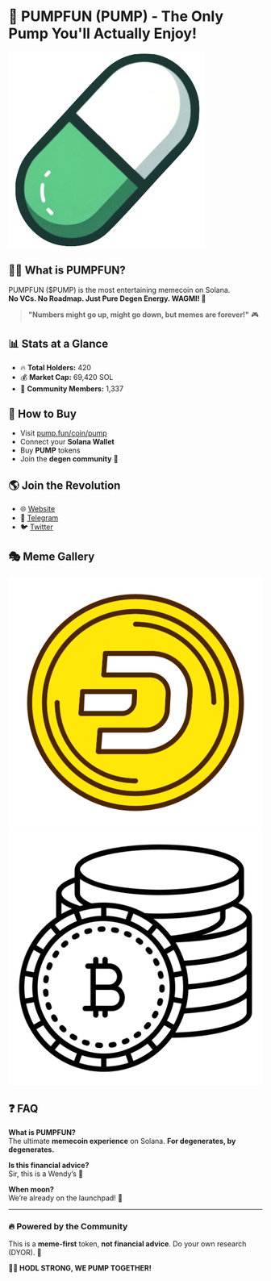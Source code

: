 # 🚀 PUMPFUN (PUMP) - The Only Pump You'll Actually Enjoy!

![PumpFun Banner](Pump_fun_logo.png)

## 🧑‍🚀 What is PUMPFUN?
PUMPFUN ($PUMP) is the most entertaining memecoin on Solana.  
**No VCs. No Roadmap. Just Pure Degen Energy. WAGMI! 💎**  

> **"Numbers might go up, might go down, but memes are forever!"** 🎮

## 📊 Stats at a Glance
- 🔥 **Total Holders:** 420  
- 💰 **Market Cap:** 69,420 SOL  
- 🌟 **Community Members:** 1,337  

## 💸 How to Buy
- Visit [pump.fun/coin/pump](https://pump.fun/coin/tAz6PzXRPV2mtRakKCBKHvyn2TLM9GtRgSLDdzapump?coin_sort=market_cap&origin=search_bar)
- Connect your **Solana Wallet**  
- Buy **PUMP** tokens  
- Join the **degen community** 🚀  

## 🌎 Join the Revolution
- 🌐 [Website](https://getpumpfun.github.io/)  
- 📱 [Telegram](http://t.me/getpumpfun)  
- 🐦 [Twitter](https://x.com/getpumpfun)  

## 🎭 Meme Gallery
![Meme 1](dash-coin.png)  
![Meme 2](bitcoin.png)  

## ❓ FAQ
**What is PUMPFUN?**  
The ultimate **memecoin experience** on Solana. **For degenerates, by degenerates.**  

**Is this financial advice?**  
Sir, this is a Wendy’s 🍔  

**When moon?**  
We’re already on the launchpad! 🚀  

---

### 🔥 Powered by the Community
This is a **meme-first** token, **not financial advice**. Do your own research (DYOR). 🚀

**💎💪 HODL STRONG, WE PUMP TOGETHER!**
